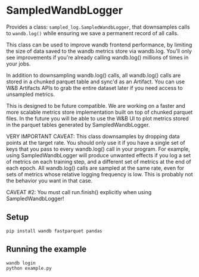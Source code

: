 # SampledWandbLogger

Provides a class: `sampled_log.SampledWandbLogger`, that downsamples calls to `wandb.log()` while ensuring we save a permanent record of all calls.

This class can be used to improve wandb frontend performance, by limiting the size
of data saved to the wandb metrics store via wandb.log. You'll only see improvements if you're already calling wandb.log() millions of times in your jobs.

In addition to downsampling wandb.log() calls, all wandb.log() calls are stored in a chunked parquet table and sync'd as an Artifact. You can use W&B Artifacts APIs to grab the entire dataset later if you need access to unsampled metrics.

This is designed to be future compatible. We are working on a faster and more scalable metrics store implementation built on top of chunked parquet files. In the future you will be able to use the W&B UI to plot metrics stored in the parquet tables generated by SampledWandbLogger.

VERY IMPORTANT CAVEAT: This class downsamples by dropping data points at the target rate. You should only use it if you have a single set of keys that you pass to every wandb.log() call in your program. For example, using SampledWandbLogger will produce unwanted effects if you log a set of metrics on each training step, and a different set of metrics at the end of each epoch. All wandb.log() calls are sampled at the same rate, even for sets of metrics whose relative logging frequency is low. This is probably not the behavior you want in that case.

CAVEAT #2: You must call run.finish() explicitly when using SampledWandbLogger!

## Setup

```
pip install wandb fastparquet pandas
```

## Running the example

```
wandb login
python example.py
```
